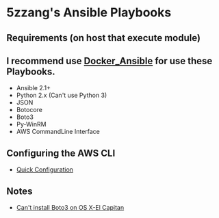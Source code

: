 # 5zzang's Ansible Playbooks

## Requirements (on host that execute module)
## I recommend use [Docker_Ansible](https://github.com/5zzang/Docker_Ansible) for use these Playbooks.

* Ansible 2.1+
* Python 2.x (Can't use Python 3)
* JSON
* Botocore
* Boto3
* Py-WinRM
* AWS CommandLine Interface


## Configuring the AWS CLI

* [Quick Configuration](http://docs.aws.amazon.com/cli/latest/userguide/cli-chap-getting-started.html#cli-quick-configuration)


## Notes

* [Can't install Boto3 on OS X-El Capitan](https://github.com/pypa/pip/issues/3165)
